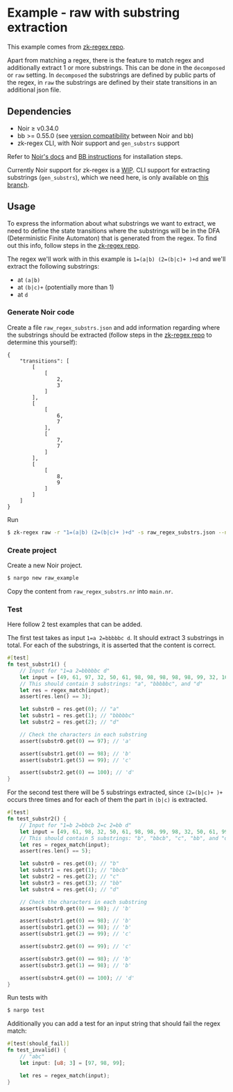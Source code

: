 # Example - raw with substring extraction

This example comes from [zk-regex repo](https://github.com/zkemail/zk-regex?tab=readme-ov-file#zk-regex-raw--r-raw_regex--s-substrs_json_path--c-circom_file_path--t-template_name--g-gen_substrs-truefalse). 

Apart from matching a regex, there is the feature to match regex and additionally extract 1 or more substrings. This can be done in the `decomposed` or `raw` setting. In `decomposed` the substrings are defined by public parts of the regex, in `raw` the substrings are defined by their state transitions in an additional json file. 

## Dependencies

- Noir ≥ v0.34.0
- bb >= 0.55.0 (see [version compatibility](https://github.com/AztecProtocol/aztec-packages/blob/master/barretenberg%2Fcpp%2Fsrc%2Fbarretenberg%2Fbb%2Freadme.md#version-compatibility-with-noir) between Noir and bb)
- zk-regex CLI, with Noir support and `gen_substrs` support

Refer to [Noir's docs](https://noir-lang.org/docs/getting_started/installation/) and [BB instructions](https://github.com/AztecProtocol/aztec-packages/blob/master/barretenberg%2Fcpp%2Fsrc%2Fbarretenberg%2Fbb%2Freadme.md#installation) for installation steps.

Currently Noir support for zk-regex is a [WIP](https://github.com/olehmisar/zk-regex). CLI support for extracting substrings (`gen_substrs`), which we need here, is only available on [this branch](https://github.com/hashcloak/noir-zk-regex/tree/features/gen_substrs). 

## Usage

To express the information about what substrings we want to extract, we need to define the state transitions where the substrings will be in the DFA (Deterministic Finite Automaton) that is generated from the regex. To find out this info, follow steps in the [zk-regex repo](https://github.com/olehmisar/zk-regex?tab=readme-ov-file#zk-regex-raw--r-raw_regex--s-substrs_json_path--c-circom_file_path--t-template_name--g-gen_substrs-truefalse). 

The regex we'll work with in this example is `1=(a|b) (2=(b|c)+ )+d` and we'll extract the following substrings:
- at `(a|b)`
- at `(b|c)+` (potentially more than 1)
- at `d`

### Generate Noir code

Create a file `raw_regex_substrs.json` and add information regarding where the substrings should be extracted (follow steps in the [zk-regex repo](https://github.com/olehmisar/zk-regex?tab=readme-ov-file#zk-regex-raw--r-raw_regex--s-substrs_json_path--c-circom_file_path--t-template_name--g-gen_substrs-truefalse) to determine this yourself):
```
{
    "transitions": [
        [
            [
                2,
                3
            ]
        ],
        [
            [
                6,
                7
            ],
            [
                7,
                7
            ]
        ],
        [
            [
                8,
                9
            ]
        ]
    ]
}
```

Run

```bash
$ zk-regex raw -r "1=(a|b) (2=(b|c)+ )+d" -s raw_regex_substrs.json --noir-file-path raw_regex_substrs.nr -g true
```

### Create project

Create a new Noir project.
```bash
$ nargo new raw_example
```

Copy the content from `raw_regex_substrs.nr` into `main.nr`. 

### Test

Here follow 2 test examples that can be added. 

The first test takes as input `1=a 2=bbbbbc d`. It should extract 3 substrings in total. For each of the substrings, it is asserted that the content is correct. 

```rust
#[test]
fn test_substr1() {
    // Input for "1=a 2=bbbbbc d"
    let input = [49, 61, 97, 32, 50, 61, 98, 98, 98, 98, 98, 99, 32, 100];
    // This should contain 3 substrings: "a", "bbbbbc", and "d"
    let res = regex_match(input);
    assert(res.len() == 3);

    let substr0 = res.get(0); // "a"
    let substr1 = res.get(1); // "bbbbbc"
    let substr2 = res.get(2); // "d"

    // Check the characters in each substring
    assert(substr0.get(0) == 97); // 'a'

    assert(substr1.get(0) == 98); // 'b'
    assert(substr1.get(5) == 99); // 'c'

    assert(substr2.get(0) == 100); // 'd'
}
```

For the second test there will be 5 substrings extracted, since `(2=(b|c)+ )+` occurs three times and for each of them the part in `(b|c)` is extracted.

```rust
#[test]
fn test_substr2() {
    // Input for "1=b 2=bbcb 2=c 2=bb d"
    let input = [49, 61, 98, 32, 50, 61, 98, 98, 99, 98, 32, 50, 61, 99, 32, 50, 61, 98, 98, 32, 100];
    // This should contain 5 substrings: "b", "bbcb", "c", "bb", and "d"
    let res = regex_match(input);
    assert(res.len() == 5);

    let substr0 = res.get(0); // "b"
    let substr1 = res.get(1); // "bbcb"
    let substr2 = res.get(2); // "c"
    let substr3 = res.get(3); // "bb"
    let substr4 = res.get(4); // "d"

    // Check the characters in each substring
    assert(substr0.get(0) == 98); // 'b'

    assert(substr1.get(0) == 98); // 'b'
    assert(substr1.get(3) == 98); // 'b'
    assert(substr1.get(2) == 99); // 'c'

    assert(substr2.get(0) == 99); // 'c'

    assert(substr3.get(0) == 98); // 'b'
    assert(substr3.get(1) == 98); // 'b'

    assert(substr4.get(0) == 100); // 'd'
}
```

Run tests with
```bash
$ nargo test
```

Additionally you can add a test for an input string that should fail the regex match:
```rust
#[test(should_fail)]
fn test_invalid() {
    // "abc"
    let input: [u8; 3] = [97, 98, 99];

    let res = regex_match(input);
}
```
